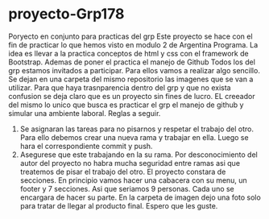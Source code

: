 # proyecto-Grp178
Poryecto en conjunto para practicas del grp
Este proyecto se hace con el fin de practicar lo que hemos visto en modulo 2 de Argentina Programa.
La idea es llevar a la practica conceptos de html y css con el framework de Bootstrap. Ademas de poner el practica el manejo de Github
Todos los del grp estamos invitados a participar. 
Para ellos vamos a realizar algo sencillo. Se dejan en una carpeta del mismo repositorio las imagenes que se van a utilizar. Para que haya trasnparencia dentro del grp y que no exista confusion se deja claro que es un proyecto sin fines de lucro. EL creeador del mismo lo unico que busca es practicar el grp el manejo de github y simular una ambiente laboral.
Reglas a seguir.
1. Se asignaran las tareas para no pisarnos y respetar el trabajo del otro. Para ello debemos crear una nueva rama y trabajar en ella. Luego se hara el correspondiente commit y push.
2. Asegurese que este trabajando en la su rama. Por desconocimiento del autor del proyecto no habra mucha seguridad entre ramas asi que treatemos de pisar el trabajo del otro.
El proyecto constara de secciones. En principio vamos hacer una cabacera con su menu, un footer y 7 secciones. Asi que seriamos 9 personas. Cada uno se encargara de hacer su parte.
En la carpeta de imagen dejo una foto solo para tratar de llegar al producto final.
Espero que les guste.
